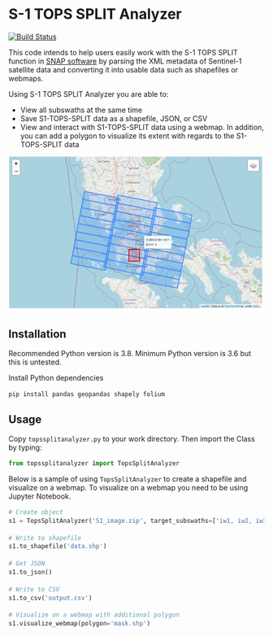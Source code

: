 # S-1 TOPS SPLIT Analyzer

[![Build Status](https://travis-ci.com/pbrotoisworo/s1-tops-split-analyzer.svg?branch=main)](https://travis-ci.com/pbrotoisworo/s1-tops-split-analyzer)

This code intends to help users easily work with the S-1 TOPS SPLIT function in [SNAP software](https://step.esa.int/main/download/snap-download/) by parsing the XML metadata of Sentinel-1 satellite data and converting it into usable data such as shapefiles or webmaps.

Using S-1 TOPS SPLIT Analyzer you are able to:
* View all subswaths at the same time
* Save S1-TOPS-SPLIT data as a shapefile, JSON, or CSV
* View and interact with S1-TOPS-SPLIT data using a webmap. In addition, you can add a polygon to visualize its extent with regards to the S1-TOPS-SPLIT data

![alt](sample_webmap.png)

## Installation
Recommended Python version is 3.8. Minimum Python version is 3.6 but this is untested.

Install Python dependencies

`pip install pandas geopandas shapely folium`

## Usage
Copy `topssplitanalyzer.py` to your work directory. Then import the Class by typing:

```python
from topssplitanalyzer import TopsSplitAnalyzer
```

Below is a sample of using `TopsSplitAnalyzer` to create a shapefile and visualize on a webmap. To visualize on a webmap you need to be using Jupyter Notebook.

```python
# Create object
s1 = TopsSplitAnalyzer('S1_image.zip', target_subswaths=['iw1, iw2, iw3'])

# Write to shapefile
s1.to_shapefile('data.shp')

# Get JSON
s1.to_json()

# Write to CSV
s1.to_csv('output.csv')

# Visualize on a webmap with additional polygon
s1.visualize_webmap(polygon='mask.shp')
```
